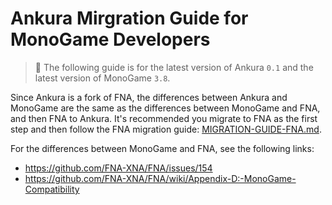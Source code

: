 # Ankura Mirgration Guide for MonoGame Developers

> :notebook: The following guide is for the latest version of Ankura `0.1` and the latest version of MonoGame `3.8`.

Since Ankura is a fork of FNA, the differences between Ankura and MonoGame are the same as the differences between MonoGame and FNA, and then FNA to Ankura. It's recommended you migrate to FNA as the first step and then follow the FNA migration guide: [MIGRATION-GUIDE-FNA.md](MIGRATION-GUIDE-FNA.md).

For the differences between MonoGame and FNA, see the following links:
- https://github.com/FNA-XNA/FNA/issues/154
- https://github.com/FNA-XNA/FNA/wiki/Appendix-D:-MonoGame-Compatibility